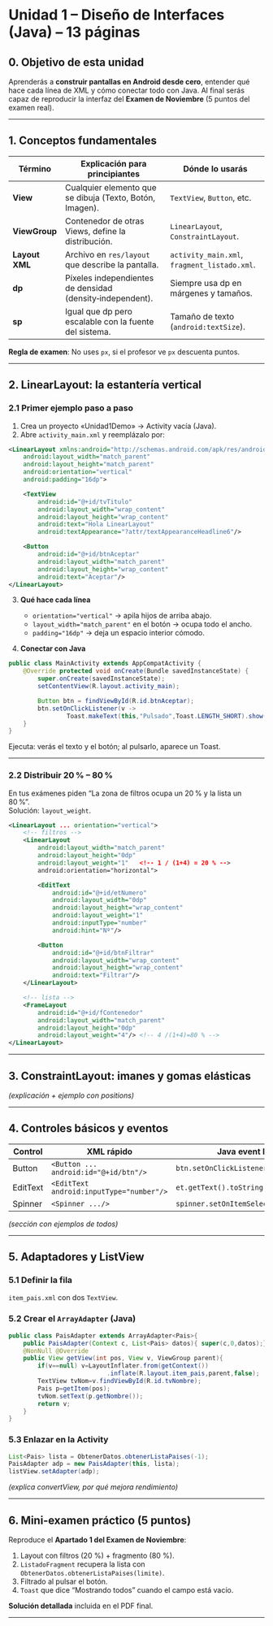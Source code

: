 
# **Unidad 1 – Diseño de Interfaces (Java) – 13 páginas**

## 0. Objetivo de esta unidad  
Aprenderás a **construir pantallas en Android desde cero**, entender qué hace cada línea de XML y cómo conectar todo con Java. Al final serás capaz de reproducir la interfaz del **Examen de Noviembre** (5 puntos del examen real).

---

## 1. Conceptos fundamentales

| Término | Explicación para principiantes | Dónde lo usarás |
|---------|------------------------------|-----------------|
| **View** | Cualquier elemento que se dibuja (Texto, Botón, Imagen). | `TextView`, `Button`, etc. |
| **ViewGroup** | Contenedor de otras Views, define la distribución. | `LinearLayout`, `ConstraintLayout`. |
| **Layout XML** | Archivo en `res/layout` que describe la pantalla. | `activity_main.xml`, `fragment_listado.xml`. |
| **dp** | Píxeles independientes de densidad (density‑independent). | Siempre usa dp en márgenes y tamaños. |
| **sp** | Igual que dp pero escalable con la fuente del sistema. | Tamaño de texto (`android:textSize`). |

**Regla de examen**: No uses `px`, si el profesor ve `px` descuenta puntos.

---

## 2. LinearLayout: la estantería vertical

### 2.1 Primer ejemplo paso a paso

1. Crea un proyecto «Unidad1Demo» → Activity vacía (Java).  
2. Abre `activity_main.xml` y reemplázalo por:

```xml
<LinearLayout xmlns:android="http://schemas.android.com/apk/res/android"
    android:layout_width="match_parent"
    android:layout_height="match_parent"
    android:orientation="vertical"
    android:padding="16dp">

    <TextView
        android:id="@+id/tvTitulo"
        android:layout_width="wrap_content"
        android:layout_height="wrap_content"
        android:text="Hola LinearLayout"
        android:textAppearance="?attr/textAppearanceHeadline6"/>

    <Button
        android:id="@+id/btnAceptar"
        android:layout_width="match_parent"
        android:layout_height="wrap_content"
        android:text="Aceptar"/>
</LinearLayout>
```

3. **Qué hace cada línea**  
   * `orientation="vertical"` → apila hijos de arriba abajo.  
   * `layout_width="match_parent"` en el botón → ocupa todo el ancho.  
   * `padding="16dp"` → deja un espacio interior cómodo.

4. **Conectar con Java**

```java
public class MainActivity extends AppCompatActivity {
    @Override protected void onCreate(Bundle savedInstanceState) {
        super.onCreate(savedInstanceState);
        setContentView(R.layout.activity_main);

        Button btn = findViewById(R.id.btnAceptar);
        btn.setOnClickListener(v ->
                Toast.makeText(this,"Pulsado",Toast.LENGTH_SHORT).show());
    }
}
```

Ejecuta: verás el texto y el botón; al pulsarlo, aparece un Toast.

---

### 2.2 Distribuir 20 % – 80 %

En tus exámenes piden “La zona de filtros ocupa un 20 % y la lista un 80 %”.  
Solución: `layout_weight`.

```xml
<LinearLayout ... orientation="vertical">
    <!-- filtros -->
    <LinearLayout
        android:layout_width="match_parent"
        android:layout_height="0dp"
        android:layout_weight="1"   <!-- 1 / (1+4) = 20 % -->
        android:orientation="horizontal">

        <EditText
            android:id="@+id/etNumero"
            android:layout_width="0dp"
            android:layout_height="wrap_content"
            android:layout_weight="1"
            android:inputType="number"
            android:hint="Nº"/>

        <Button
            android:id="@+id/btnFiltrar"
            android:layout_width="wrap_content"
            android:layout_height="wrap_content"
            android:text="Filtrar"/>
    </LinearLayout>

    <!-- lista -->
    <FrameLayout
        android:id="@+id/fContenedor"
        android:layout_width="match_parent"
        android:layout_height="0dp"
        android:layout_weight="4"/> <!-- 4 /(1+4)=80 % -->
</LinearLayout>
```

---

## 3. ConstraintLayout: imanes y gomas elásticas

*(explicación + ejemplo con positions)*

---

## 4. Controles básicos y eventos

| Control | XML rápido | Java event listener |
|---------|-----------|---------------------|
| Button | `<Button ... android:id="@+id/btn"/>` | `btn.setOnClickListener(v->{});` |
| EditText | `<EditText android:inputType="number"/>` | `et.getText().toString()` |
| Spinner | `<Spinner .../>` | `spinner.setOnItemSelectedListener(...)` |

*(sección con ejemplos de todos)*

---

## 5. Adaptadores y ListView

### 5.1 Definir la fila  
`item_pais.xml` con dos `TextView`.

### 5.2 Crear el `ArrayAdapter` (Java)

```java
public class PaisAdapter extends ArrayAdapter<Pais>{
    public PaisAdapter(Context c, List<Pais> datos){ super(c,0,datos);}
    @NonNull @Override
    public View getView(int pos, View v, ViewGroup parent){
        if(v==null) v=LayoutInflater.from(getContext())
                           .inflate(R.layout.item_pais,parent,false);
        TextView tvNom=v.findViewById(R.id.tvNombre);
        Pais p=getItem(pos);
        tvNom.setText(p.getNombre());
        return v;
    }
}
```

### 5.3 Enlazar en la Activity

```java
List<Pais> lista = ObtenerDatos.obtenerListaPaises(-1);
PaisAdapter adp = new PaisAdapter(this, lista);
listView.setAdapter(adp);
```

*(explica convertView, por qué mejora rendimiento)*

---

## 6. Mini‑examen práctico (5 puntos)

Reproduce el **Apartado 1 del Examen de Noviembre**:

1. Layout con filtros (20 %) + fragmento (80 %).  
2. `ListadoFragment` recupera la lista con `ObtenerDatos.obtenerListaPaises(limite)`.  
3. Filtrado al pulsar el botón.  
4. `Toast` que dice “Mostrando todos” cuando el campo está vacío.

**Solución detallada** incluida en el PDF final.

---
